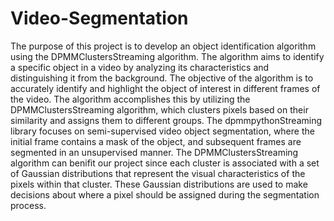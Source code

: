 # Video-Segmentation

The purpose of this project is to develop an object identification algorithm using the DPMMClustersStreaming algorithm. The algorithm aims to identify a specific object in a video by analyzing
its characteristics and distinguishing it from the background. The objective of the algorithm is
to accurately identify and highlight the object of interest in different frames of the video. The
algorithm accomplishes this by utilizing the DPMMClustersStreaming algorithm, which clusters
pixels based on their similarity and assigns them to different groups.
The dpmmpythonStreaming library focuses on semi-supervised video object segmentation, where
the initial frame contains a mask of the object, and subsequent frames are segmented in an unsupervised manner. The DPMMClustersStreaming algorithm can benifit our project since each
cluster is associated with a set of Gaussian distributions that represent the visual characteristics
of the pixels within that cluster. These Gaussian distributions are used to make decisions about
where a pixel should be assigned during the segmentation process.
